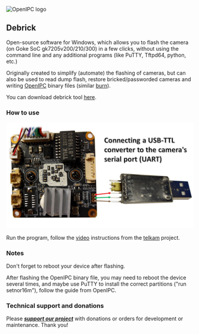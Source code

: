 ![OpenIPC logo][logo]

## Debrick

Open-source software for Windows, which allows you to flash the camera (on Goke SoC gk7205v200/210/300) in a few clicks, without using the command line and any additional programs (like PuTTY, Tftpd64, python, etc.)

Originally сreated to simplify (automate) the flashing of cameras, but can also be used to read dump flash, restore bricked/passworded cameras and writing [OpenIPC](https://openipc.org/) binary files (similar [burn](https://github.com/OpenIPC/burn)).

You can download debrick tool [here](https://github.com/OpenIPC/debrick/releases/tag/latest).

### How to use 

![](connection.jpg)

Run the program, follow the [video](https://www.youtube.com/watch?v=WQcVlOOUAro&t=111s) instructions from the [telkam](https://t.me/telkamInfo) project.

### Notes 

Don't forget to reboot your device after flashing.

After flashing the OpenIPC binary file, you may need to reboot the device several times, and maybe use PuTTY to install the correct partitions ("run setnor16m"), follow the guide from OpenIPC.

### Technical support and donations

Please **_[support our project](https://openipc.org/support-open-source)_** with donations or orders for development or maintenance. Thank you!

[logo]: https://openipc.org/assets/openipc-logo-black.svg
